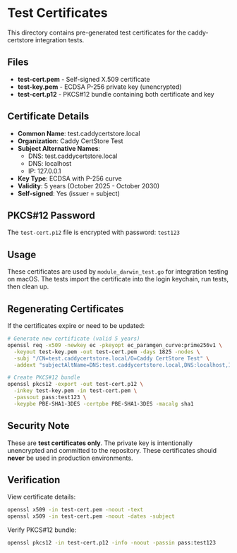 # Test Certificates

This directory contains pre-generated test certificates for the caddy-certstore integration tests.

## Files

- **test-cert.pem** - Self-signed X.509 certificate
- **test-key.pem** - ECDSA P-256 private key (unencrypted)
- **test-cert.p12** - PKCS#12 bundle containing both certificate and key

## Certificate Details

- **Common Name**: test.caddycertstore.local
- **Organization**: Caddy CertStore Test
- **Subject Alternative Names**:
  - DNS: test.caddycertstore.local
  - DNS: localhost
  - IP: 127.0.0.1
- **Key Type**: ECDSA with P-256 curve
- **Validity**: 5 years (October 2025 - October 2030)
- **Self-signed**: Yes (issuer = subject)

## PKCS#12 Password

The `test-cert.p12` file is encrypted with password: `test123`

## Usage

These certificates are used by `module_darwin_test.go` for integration testing on macOS. The tests import the certificate into the login keychain, run tests, then clean up.

## Regenerating Certificates

If the certificates expire or need to be updated:

```bash
# Generate new certificate (valid 5 years)
openssl req -x509 -newkey ec -pkeyopt ec_paramgen_curve:prime256v1 \
  -keyout test-key.pem -out test-cert.pem -days 1825 -nodes \
  -subj "/CN=test.caddycertstore.local/O=Caddy CertStore Test" \
  -addext "subjectAltName=DNS:test.caddycertstore.local,DNS:localhost,IP:127.0.0.1"

# Create PKCS#12 bundle
openssl pkcs12 -export -out test-cert.p12 \
  -inkey test-key.pem -in test-cert.pem \
  -passout pass:test123 \
  -keypbe PBE-SHA1-3DES -certpbe PBE-SHA1-3DES -macalg sha1
```

## Security Note

These are **test certificates only**. The private key is intentionally unencrypted and committed to the repository. These certificates should **never** be used in production environments.

## Verification

View certificate details:
```bash
openssl x509 -in test-cert.pem -noout -text
openssl x509 -in test-cert.pem -noout -dates -subject
```

Verify PKCS#12 bundle:
```bash
openssl pkcs12 -in test-cert.p12 -info -noout -passin pass:test123
```
